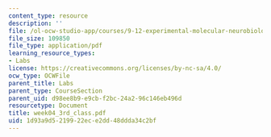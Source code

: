 ```yaml
---
content_type: resource
description: ''
file: /ol-ocw-studio-app/courses/9-12-experimental-molecular-neurobiology-fall-2006/1d93a9d5219922ece2dd48ddda34c2bf_week04_3rd_class.pdf
file_size: 109850
file_type: application/pdf
learning_resource_types:
- Labs
license: https://creativecommons.org/licenses/by-nc-sa/4.0/
ocw_type: OCWFile
parent_title: Labs
parent_type: CourseSection
parent_uid: d98ee8b9-e9cb-f2bc-24a2-96c146eb496d
resourcetype: Document
title: week04_3rd_class.pdf
uid: 1d93a9d5-2199-22ec-e2dd-48ddda34c2bf
---
```

